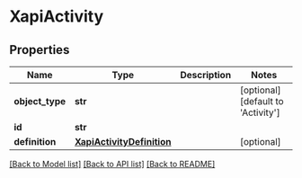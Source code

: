# XapiActivity

## Properties
Name | Type | Description | Notes
------------ | ------------- | ------------- | -------------
**object_type** | **str** |  | [optional] [default to 'Activity']
**id** | **str** |  | 
**definition** | [**XapiActivityDefinition**](XapiActivityDefinition.md) |  | [optional] 

[[Back to Model list]](../README.md#documentation-for-models) [[Back to API list]](../README.md#documentation-for-api-endpoints) [[Back to README]](../README.md)


